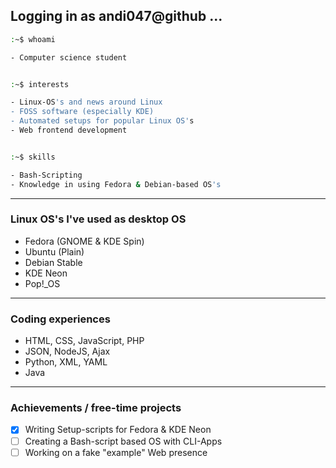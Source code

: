 ## Logging in as andi047@github ...

```sh
:~$ whoami

- Computer science student


:~$ interests

- Linux-OS's and news around Linux
- FOSS software (especially KDE)
- Automated setups for popular Linux OS's
- Web frontend development


:~$ skills

- Bash-Scripting
- Knowledge in using Fedora & Debian-based OS's
```

---

### Linux OS's I've used as desktop OS

* Fedora (GNOME & KDE Spin)
* Ubuntu (Plain)
* Debian Stable
* KDE Neon
* Pop!_OS

---

### Coding experiences

* HTML, CSS, JavaScript, PHP
* JSON, NodeJS, Ajax
* Python, XML, YAML
* Java

---

### Achievements / free-time projects

* [x] Writing Setup-scripts for Fedora & KDE Neon
* [ ] Creating a Bash-script based OS with CLI-Apps
* [ ] Working on a fake "example" Web presence
